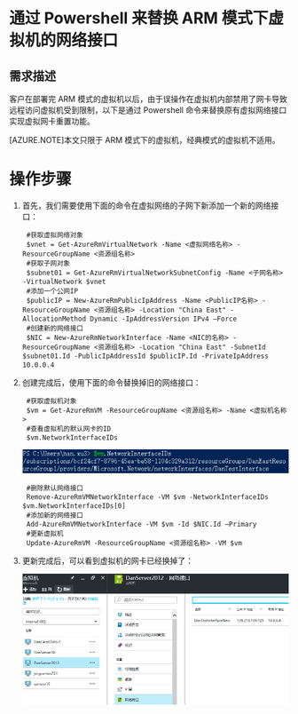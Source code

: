# 通过 Powershell 来替换 ARM 模式下虚拟机的网络接口

## 需求描述

客户在部署完 ARM 模式的虚拟机以后，由于误操作在虚拟机内部禁用了网卡导致远程访问虚拟机受到限制，以下是通过 Powershell 命令来替换原有虚拟网络接口实现虚拟网卡重置功能。

[AZURE.NOTE]本文只限于 ARM 模式下的虚拟机，经典模式的虚拟机不适用。

# 操作步骤

1. 首先，我们需要使用下面的命令在虚拟网络的子网下新添加一个新的网络接口：

        #获取虚拟网络对象
        $vnet = Get-AzureRmVirtualNetwork -Name <虚拟网络名称> -ResourceGroupName <资源组名称>
        #获取子网对象
        $subnet01 = Get-AzureRmVirtualNetworkSubnetConfig -Name <子网名称> -VirtualNetwork $vnet
        #添加一个公网IP
        $publicIP = New-AzureRmPublicIpAddress -Name <PublicIP名称> -ResourceGroupName <资源组名称> -Location "China East" -AllocationMethod Dynamic -IpAddressVersion IPv4 –Force
        #创建新的网络接口
        $NIC = New-AzureRmNetworkInterface -Name <NIC的名称> -ResourceGroupName <资源组名称> -Location "China East" -SubnetId $subnet01.Id -PublicIpAddressId $publicIP.Id -PrivateIpAddress 10.0.0.4

2. 创建完成后，使用下面的命令替换掉旧的网络接口：

        #获取虚拟机对象
        $vm = Get-AzureRmVM -ResourceGroupName <资源组名称> -Name <虚拟机名称>
        #查看虚拟机的默认网卡的ID
        $vm.NetworkInterfaceIDs

    ![NetworkInterfaceIDs](./media/aog-virtual-machines-arm-modify-network-interface-with-powershell/NetworkInterfaceIDs.png)

        #删除默认网络接口
        Remove-AzureRmVMNetworkInterface -VM $vm -NetworkInterfaceIDs $vm.NetworkInterfaceIDs[0]
        #添加新的网络接口
        Add-AzureRmVMNetworkInterface -VM $vm -Id $NIC.Id –Primary
        #更新虚拟机
        Update-AzureRmVM -ResourceGroupName <资源组名称> -VM $vm

3. 更新完成后，可以看到虚拟机的网卡已经换掉了：

    ![portal](./media/aog-virtual-machines-arm-modify-network-interface-with-powershell/portal.png)